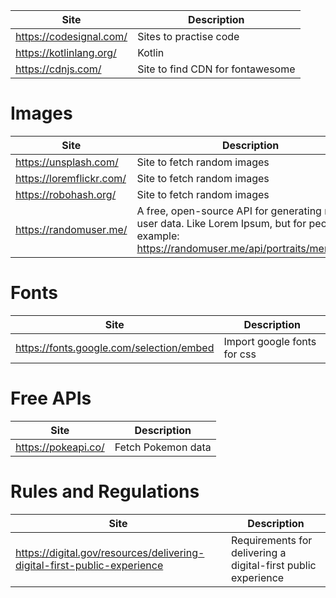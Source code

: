 | Site                    | Description                      |
| ----------------------- | -------------------------------- |
| https://codesignal.com/ | Sites to practise code           |
| https://kotlinlang.org/ | Kotlin                           |
| https://cdnjs.com/      | Site to find CDN for fontawesome |

# Images

| Site                     | Description                                                                                                                                        |
| ------------------------ | -------------------------------------------------------------------------------------------------------------------------------------------------- |
| https://unsplash.com/    | Site to fetch random images                                                                                                                        |
| https://loremflickr.com/ | Site to fetch random images                                                                                                                        |
| https://robohash.org/    | Site to fetch random images                                                                                                                        |
| https://randomuser.me/   | A free, open-source API for generating random user data. Like Lorem Ipsum, but for people. example: https://randomuser.me/api/portraits/men/30.jpg |

# Fonts

| Site                                     | Description                 |
| ---------------------------------------- | --------------------------- |
| https://fonts.google.com/selection/embed | Import google fonts for css |

# Free APIs

| Site                | Description        |
| ------------------- | ------------------ |
| https://pokeapi.co/ | Fetch Pokemon data |

# Rules and Regulations

|Site| Description |
|---|---|
|https://digital.gov/resources/delivering-digital-first-public-experience|Requirements for delivering a digital-first public experience|